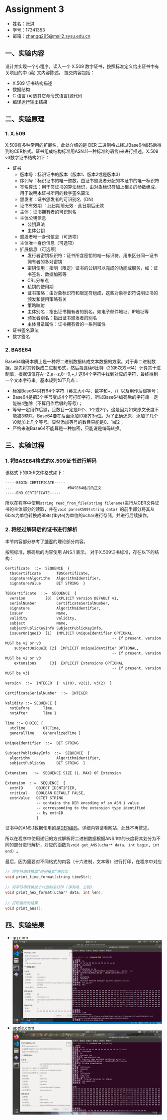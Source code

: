 # Assignment 3
- 姓名：张淇
- 学号：17341353
- 邮箱：zhangq295@mail2.sysu.edu.cn

## 一、实验内容
设计并实现一个小程序，读入一个 X.509 数字证书，按照标准定义给出证书中有关项目的中 (英) 文内容陈述。
提交内容包括：
- X.509 证书结构描述
- 数据结构
- C 语言 (可选其它命令式语言)源代码
- 编译运行输出结果
  
## 二、实验原理
### 1. X.509
X.509有多种常用的扩展名，此处介绍的是 DER 二进制格式经过Base64编码后得到的CER格式。证书组成结构标准用ASN.1(一种标准的语言)来进行描述。X.509 v3数字证书结构如下：
- 证书 
  - 版本号：标识证书的版本（版本1、版本2或是版本3）
  - 序列号：标识证书的唯一整数，由证书颁发者分配的本证书的唯一标识符
  - 签名算法：用于签证书的算法标识，由对象标识符加上相关的参数组成，用于说明本证书所用的数字签名算法
  - 颁发者：证书颁发者的可识别名（DN）
  - 证书有效期 ：此日期前无效 - 此日期后无效
  - 主体：证书拥有者的可识别名
  - 主体公钥信息 
    - 公钥算法
    - 主体公钥
  - 颁发者唯一身份信息（可选项）
  - 主体唯一身份信息（可选项）
  - 扩展信息（可选项） 
    - 发行者密钥标识符：证书所含密钥的唯一标识符，用来区分同一证书拥有者的多对密钥
    - 密钥使用：指明（限定）证书的公钥可以完成的功能或服务，如：证书签名、数据加密等
    - CRL分布点
    - 私钥的使用期
    - 证书策略：由对象标识符和限定符组成，这些对象标识符说明证书的颁发和使用策略有关
    - 策略映射
    - 主体别名：指出证书拥有者的别名，如电子邮件地址、IP地址等
    - 颁发者别名：指出证书颁发者的别名
    - 主体目录属性：证书拥有者的一系列属性
- 证书签名算法
- 数字签名

### 2. BASE64
Base64编码本质上是一种将二进制数据转成文本数据的方案。对于非二进制数据，是先将其转换成二进制形式，然后每连续6比特（2的6次方=64）计算其十进制值，根据该值在A--Z,a--z,0--9,+,/ 这64个字符中找到对应的字符，最终得到一个文本字符串。基本规则如下几点：
- 标准Base64只有64个字符（英文大小写、数字和+、/）以及用作后缀等号；
- Base64是把3个字节变成4个可打印字符，所以Base64编码后的字符串一定能被4整除（不算用作后缀的等号）；
- 等号一定用作后缀，且数目一定是0个、1个或2个。这是因为如果原文长度不能被3整除，Base64要在后面添加\0凑齐3n位。为了正确还原，添加了几个\0就加上几个等号。显然添加等号的数目只能是0、1或2；
- 严格来说Base64不能算是一种加密，只能说是编码转换。

## 三、实验过程
### 1. 将BASE64格式的X.509证书进行解码
该格式下的CER文件格式如下：
```
-----BEGIN CERTIFICATE-----
...                         #BASE64格式的正文
-----END CERTIFICATE-----
```
所以在程序中使用`string read_from_file(string filename)`进行从CER文件证书的主体部分的读取，并在`void parseX509(string data) `的前半部分将其从6bits为单位转换成8bits(1byte)为单位的uchar进行存储，并进行后续操作。

### 2. 将经过解码后的证书进行解析
本节内容部分参考了[博客](https://www.cnblogs.com/jiu0821/p/4598352.html)的理论部分内容。

按照标准，解码后的内容使用 ANS.1 表示。
对于X.509证书标准，存在以下的结构：
```
Certificate  ::=  SEQUENCE  {
  tbsCertificate       TBSCertificate,
  signatureAlgorithm   AlgorithmIdentifier,
  signatureValue       BIT STRING  }

TBSCertificate  ::=  SEQUENCE  {
  version         [0]  EXPLICIT Version DEFAULT v1,
  serialNumber         CertificateSerialNumber,
  signature            AlgorithmIdentifier,
  issuer               Name,
  validity             Validity,
  subject              Name,
  subjectPublicKeyInfo SubjectPublicKeyInfo,
  issuerUniqueID  [1]  IMPLICIT UniqueIdentifier OPTIONAL,
												-- If present, version MUST be v2 or v3
	subjectUniqueID [2]  IMPLICIT UniqueIdentifier OPTIONAL,
												-- If present, version MUST be v2 or v3
	extensions      [3]  EXPLICIT Extensions OPTIONAL
												-- If present, version MUST be v3}

Version  ::=  INTEGER  {  v1(0), v2(1), v3(2)  }

CertificateSerialNumber  ::=  INTEGER

Validity ::= SEQUENCE {
  notBefore      Time,
  notAfter       Time }

Time ::= CHOICE {
  utcTime        UTCTime,
  generalTime    GeneralizedTime }

UniqueIdentifier  ::=  BIT STRING

SubjectPublicKeyInfo  ::=  SEQUENCE  {
  algorithm            AlgorithmIdentifier,
  subjectPublicKey     BIT STRING  }

Extensions  ::=  SEQUENCE SIZE (1..MAX) OF Extension

Extension  ::=  SEQUENCE  {
  extnID      OBJECT IDENTIFIER,
  critical    BOOLEAN DEFAULT FALSE,
  extnValue   OCTET STRING
              -- contains the DER encoding of an ASN.1 value
              -- corresponding to the extension type identified
              -- by extnID
              }
```

证书中的ANS.1数据使用的是[DER编码](http://luca.ntop.org/Teaching/Appunti/asn1.html)。详细内容请看网站，此处不再赘述。


所以在程序中使用递归的方式解析将二进制数据根据ANS.1中的长度将其划分为不同的部分进行解析，对应的函数为`void get_ANS(uchar* data, int begin, int end) `。

最后，因为需要对不同格式的内容（十六进制，文本等）进行打印，在程序中对应
```cpp
// 将字符串转换成“时间格式”来打印
void print_time_format(string timeStr);

// 将字符串转换成十六进制来打印 (序列号、公钥)
void print_hex_format(uchar* data, int len);

// 打印最终的结果
void print_ans(); 
```

## 四、实验结果
- qq.com
![PIC1](./img/1.png)
- apple.com
![PIC2](img/2.png)